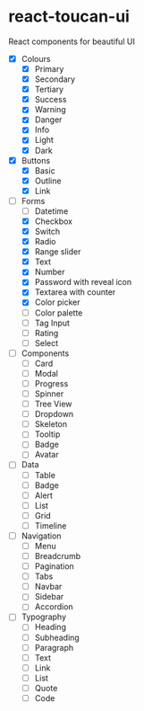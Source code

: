 # react-toucan-ui
React components for beautiful UI

- [x] Colours
  - [x] Primary
  - [x] Secondary
  - [x] Tertiary
  - [x] Success
  - [x] Warning
  - [x] Danger
  - [x] Info
  - [x] Light
  - [x] Dark

- [x] Buttons
  - [x] Basic
  - [x] Outline
  - [x] Link

- [ ] Forms
  - [ ] Datetime
  - [x] Checkbox
  - [x] Switch
  - [x] Radio
  - [x] Range slider
  - [x] Text
  - [x] Number
  - [x] Password with reveal icon
  - [x] Textarea with counter
  - [x] Color picker
  - [ ] Color palette
  - [ ] Tag Input
  - [ ] Rating
  - [ ] Select

- [ ] Components
  - [ ] Card
  - [ ] Modal
  - [ ] Progress
  - [ ] Spinner
  - [ ] Tree View
  - [ ] Dropdown
  - [ ] Skeleton
  - [ ] Tooltip
  - [ ] Badge
  - [ ] Avatar

- [ ] Data
  - [ ] Table
  - [ ] Badge
  - [ ] Alert
  - [ ] List
  - [ ] Grid
  - [ ] Timeline

- [ ] Navigation
  - [ ] Menu
  - [ ] Breadcrumb
  - [ ] Pagination
  - [ ] Tabs
  - [ ] Navbar
  - [ ] Sidebar
  - [ ] Accordion

- [ ] Typography
  - [ ] Heading
  - [ ] Subheading
  - [ ] Paragraph
  - [ ] Text
  - [ ] Link
  - [ ] List
  - [ ] Quote
  - [ ] Code
